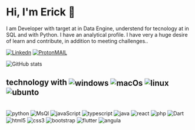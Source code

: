# Hi, I'm Erick 👋
I am Developer with target at in Data Engine, understend for tecnology at in SQL and with Python. 
I have an analytical profile. I have very a huge desire of learn and contribute, in addition to meeting challenges..

[![Linkedn](https://img.shields.io/badge/LinkedIn-0077B5?style=for-the-badge&logo=linkedin&logoColor=white)](https://www.linkedin.com/in/erick-dos-santos-286795203)
[![ProtonMAIL](https://img.shields.io/badge/ProtonMail-8B89CC?style=for-the-badge&logo=protonmail&logoColor=white)](ericksantos88@proton.me)

![GitHub stats](https://github-readme-stats.vercel.app/api?username=Erick88santos&show_icons=true&theme=dracula)


## technology with <img align="center" alt="windows" src="https://img.shields.io/badge/Windows-0078D6?style=for-the-badge&logo=windows&logoColor=white"/> <img align="center" alt="macOs" src="https://img.shields.io/badge/mac%20os-000000?style=for-the-badge&logo=apple&logoColor=white"/> <img align="center" alt="linux" src="https://img.shields.io/badge/Linux-FCC624?style=for-the-badge&logo=linux&logoColor=black"/> <img align="center" alt="ubunto" src="https://img.shields.io/badge/Ubuntu-E95420?style=for-the-badge&logo=ubuntu&logoColor=whit"/>


<div  alt="linguagens"style="display: inline_block"></br>

  
  <img align="center" alt="python" src="https://img.shields.io/badge/Python-14354C?style=for-the-badge&logo=python&logoColor=white"/>
  <img align="center" alt="MsQl" src="https://img.shields.io/badge/MySQL-00000F?style=for-the-badge&logo=mysql&logoColor=white"/>
  <img align="center" alt="javaScript" src="https://img.shields.io/badge/JavaScript-F7DF1E?style=for-the-badge&logo=javascript&logoColor=black"/>
  <img align="center" alt="typescript" src="https://img.shields.io/badge/TypeScript-007ACC?style=for-the-badge&logo=typescript&logoColor=white"/>
  <img align="center" alt="java" src="https://img.shields.io/badge/java-ED8B00?style=for-the-badge&logo=java&logoColor=white"/>
  <img align="center" alt="react" src="https://img.shields.io/badge/React-20232A?style=for-the-badge&logo=react&logoColor=61DAFB"/>
  <img align="center" alt="php" src="https://img.shields.io/badge/PHP-777BB4?style=for-the-badge&logo=php&logoColor=white"/>
  <img align="center" alt="Dart" src="https://img.shields.io/badge/Dart-2C2D72?style=for-the-badge&logo=dart&logoColor=white"/>

  <img align="center" alt="html5" src="https://img.shields.io/badge/HTML5-E34F26?style=for-the-badge&logo=html5&logoColor=white"/>
  <img align="center" alt="css3" src="https://img.shields.io/badge/CSS3-1572B6?style=for-the-badge&logo=css3&logoColor=white"/>
  <img align="center" alt="bootstrap" src="https://img.shields.io/badge/Bootstrap-563D7C?style=for-the-badge&logo=bootstrap&logoColor=white"/>
  <img align="center" alt="flutter" src="https://img.shields.io/badge/Flutter-02569B?style=for-the-badge&logo=flutter&logoColor=white"/>
  <img align="center" alt="angula" src="https://img.shields.io/badge/Angular-DD0031?style=for-the-badge&logo=angular&logoColor=white"/>

  
</div></br>
